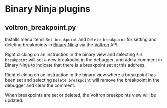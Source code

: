 # Binary Ninja plugins

## voltron_breakpoint.py

Installs menu items `Set breakpoint` and `Delete breakpoint` for setting and deleting breakpoints in [Binary Ninja](http://binary.ninja) via the [Voltron](https://github.com/snare/voltron) API.

Right clicking on an instruction in the binary view and selecting `Set breakpoint` will set a new breakpoint in the debugger, and add a comment in Binary Ninja to indicate that there is a breakpoint set at this address.

Right clicking on an instruction in the binary view where a breakpoint has been set and selecting `Delete breakpoint` will remove the breakpoint in the debugger and clear the comment.

When breakpoints are set or deleted, the Voltron breakpoints view will be updated.